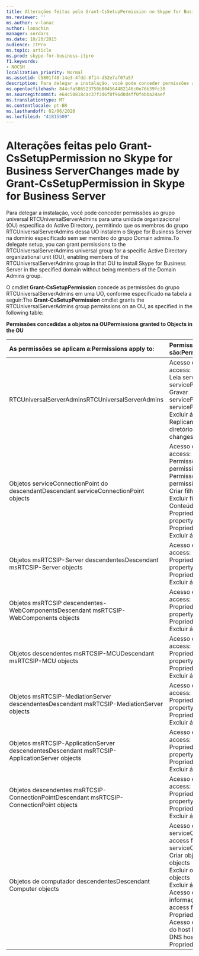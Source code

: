 ```yaml
---
title: Alterações feitas pelo Grant-CsSetupPermission no Skype for Business Server
ms.reviewer: ''
ms.author: v-lanac
author: lanachin
manager: serdars
ms.date: 10/20/2015
audience: ITPro
ms.topic: article
ms.prod: skype-for-business-itpro
f1.keywords:
- NOCSH
localization_priority: Normal
ms.assetid: c5801f48-14e3-4fdd-8f14-d52e7af07a57
description: Para delegar a instalação, você pode conceder permissões ao grupo universal RTCUniversalServerAdmins para uma unidade organizacional (OU) específica do Active Directory, permitindo que os membros do grupo RTCUniversalServerAdmins dessa UO instalem o Skype for Business Server na domínio especificado sem ser membro do grupo Domain admins.
ms.openlocfilehash: 844cfa586523750b804564482146c0e76b39fc38
ms.sourcegitcommit: e64c50818cac37f3d6f0f96d0d4ff0f4bba24aef
ms.translationtype: MT
ms.contentlocale: pt-BR
ms.lasthandoff: 02/06/2020
ms.locfileid: "41815509"
---
```

# <a name="changes-made-by-grant-cssetuppermission-in-skype-for-business-server"></a><span data-ttu-id="d85e2-103">Alterações feitas pelo Grant-CsSetupPermission no Skype for Business Server</span><span class="sxs-lookup"><span data-stu-id="d85e2-103">Changes made by Grant-CsSetupPermission in Skype for Business Server</span></span>
 
<span data-ttu-id="d85e2-104">Para delegar a instalação, você pode conceder permissões ao grupo universal RTCUniversalServerAdmins para uma unidade organizacional (OU) específica do Active Directory, permitindo que os membros do grupo RTCUniversalServerAdmins dessa UO instalem o Skype for Business Server na domínio especificado sem ser membro do grupo Domain admins.</span><span class="sxs-lookup"><span data-stu-id="d85e2-104">To delegate setup, you can grant permissions to the RTCUniversalServerAdmins universal group for a specific Active Directory organizational unit (OU), enabling members of the RTCUniversalServerAdmins group in that OU to install Skype for Business Server in the specified domain without being members of the Domain Admins group.</span></span> 
  
<span data-ttu-id="d85e2-105">O cmdlet **Grant-CsSetupPermission** concede as permissões do grupo RTCUniversalServerAdmins em uma UO, conforme especificado na tabela a seguir:</span><span class="sxs-lookup"><span data-stu-id="d85e2-105">The **Grant-CsSetupPermission** cmdlet grants the RTCUniversalServerAdmins group permissions on an OU, as specified in the following table:</span></span>
  
<span data-ttu-id="d85e2-106">**Permissões concedidas a objetos na OU**</span><span class="sxs-lookup"><span data-stu-id="d85e2-106">**Permissions granted to Objects in the OU**</span></span>

|<span data-ttu-id="d85e2-107">**As permissões se aplicam a:**</span><span class="sxs-lookup"><span data-stu-id="d85e2-107">**Permissions apply to:**</span></span>|<span data-ttu-id="d85e2-108">**Permissões concedidas são:**</span><span class="sxs-lookup"><span data-stu-id="d85e2-108">**Permissions granted are:**</span></span>|
|:-----|:-----|
|<span data-ttu-id="d85e2-109">RTCUniversalServerAdmins</span><span class="sxs-lookup"><span data-stu-id="d85e2-109">RTCUniversalServerAdmins</span></span>  <br/> | <span data-ttu-id="d85e2-110">Acesso especial:</span><span class="sxs-lookup"><span data-stu-id="d85e2-110">Special access:</span></span> <br/>  <span data-ttu-id="d85e2-111">Leia servicePrincipalName</span><span class="sxs-lookup"><span data-stu-id="d85e2-111">Read servicePrincipalName</span></span> <br/>  <span data-ttu-id="d85e2-112">Gravar servicePrincipalName</span><span class="sxs-lookup"><span data-stu-id="d85e2-112">Write servicePrincipalName</span></span> <br/>  <span data-ttu-id="d85e2-113">Excluir árvore</span><span class="sxs-lookup"><span data-stu-id="d85e2-113">Delete tree</span></span> <br/>  <span data-ttu-id="d85e2-114">Replicando alterações de diretório</span><span class="sxs-lookup"><span data-stu-id="d85e2-114">Replicating directory changes</span></span> <br/> |
|<span data-ttu-id="d85e2-115">Objetos serviceConnectionPoint do descendant</span><span class="sxs-lookup"><span data-stu-id="d85e2-115">Descendant serviceConnectionPoint objects</span></span>  <br/> | <span data-ttu-id="d85e2-116">Acesso especial:</span><span class="sxs-lookup"><span data-stu-id="d85e2-116">Special access:</span></span> <br/>  <span data-ttu-id="d85e2-117">Permissões de leitura</span><span class="sxs-lookup"><span data-stu-id="d85e2-117">Read permissions</span></span> <br/>  <span data-ttu-id="d85e2-118">Permissões de gravação</span><span class="sxs-lookup"><span data-stu-id="d85e2-118">Write permissions</span></span> <br/>  <span data-ttu-id="d85e2-119">Criar filho</span><span class="sxs-lookup"><span data-stu-id="d85e2-119">Create child</span></span> <br/>  <span data-ttu-id="d85e2-120">Excluir filho</span><span class="sxs-lookup"><span data-stu-id="d85e2-120">Delete child</span></span> <br/>  <span data-ttu-id="d85e2-121">Conteúdo da lista</span><span class="sxs-lookup"><span data-stu-id="d85e2-121">List contents</span></span> <br/>  <span data-ttu-id="d85e2-122">Propriedade de gravação</span><span class="sxs-lookup"><span data-stu-id="d85e2-122">Write property</span></span> <br/>  <span data-ttu-id="d85e2-123">Propriedade ler</span><span class="sxs-lookup"><span data-stu-id="d85e2-123">Read property</span></span> <br/>  <span data-ttu-id="d85e2-124">Excluir árvore</span><span class="sxs-lookup"><span data-stu-id="d85e2-124">Delete tree</span></span> <br/> |
|<span data-ttu-id="d85e2-125">Objetos msRTCSIP-Server descendentes</span><span class="sxs-lookup"><span data-stu-id="d85e2-125">Descendant msRTCSIP-Server objects</span></span>  <br/> | <span data-ttu-id="d85e2-126">Acesso especial:</span><span class="sxs-lookup"><span data-stu-id="d85e2-126">Special access:</span></span> <br/>  <span data-ttu-id="d85e2-127">Propriedade de gravação</span><span class="sxs-lookup"><span data-stu-id="d85e2-127">Write property</span></span> <br/>  <span data-ttu-id="d85e2-128">Propriedade ler</span><span class="sxs-lookup"><span data-stu-id="d85e2-128">Read property</span></span> <br/>  <span data-ttu-id="d85e2-129">Excluir árvore</span><span class="sxs-lookup"><span data-stu-id="d85e2-129">Delete tree</span></span> <br/> |
|<span data-ttu-id="d85e2-130">Objetos msRTCSIP descendentes-WebComponents</span><span class="sxs-lookup"><span data-stu-id="d85e2-130">Descendant msRTCSIP-WebComponents objects</span></span>  <br/> | <span data-ttu-id="d85e2-131">Acesso especial:</span><span class="sxs-lookup"><span data-stu-id="d85e2-131">Special access:</span></span> <br/>  <span data-ttu-id="d85e2-132">Propriedade de gravação</span><span class="sxs-lookup"><span data-stu-id="d85e2-132">Write property</span></span> <br/>  <span data-ttu-id="d85e2-133">Propriedade ler</span><span class="sxs-lookup"><span data-stu-id="d85e2-133">Read property</span></span> <br/>  <span data-ttu-id="d85e2-134">Excluir árvore</span><span class="sxs-lookup"><span data-stu-id="d85e2-134">Delete tree</span></span> <br/> |
|<span data-ttu-id="d85e2-135">Objetos descendentes msRTCSIP-MCU</span><span class="sxs-lookup"><span data-stu-id="d85e2-135">Descendant msRTCSIP-MCU objects</span></span>  <br/> | <span data-ttu-id="d85e2-136">Acesso especial:</span><span class="sxs-lookup"><span data-stu-id="d85e2-136">Special access:</span></span> <br/>  <span data-ttu-id="d85e2-137">Propriedade de gravação</span><span class="sxs-lookup"><span data-stu-id="d85e2-137">Write property</span></span> <br/>  <span data-ttu-id="d85e2-138">Propriedade ler</span><span class="sxs-lookup"><span data-stu-id="d85e2-138">Read property</span></span> <br/>  <span data-ttu-id="d85e2-139">Excluir árvore</span><span class="sxs-lookup"><span data-stu-id="d85e2-139">Delete tree</span></span> <br/> |
|<span data-ttu-id="d85e2-140">Objetos msRTCSIP-MediationServer descendentes</span><span class="sxs-lookup"><span data-stu-id="d85e2-140">Descendant msRTCSIP-MediationServer objects</span></span>  <br/> | <span data-ttu-id="d85e2-141">Acesso especial:</span><span class="sxs-lookup"><span data-stu-id="d85e2-141">Special access:</span></span> <br/>  <span data-ttu-id="d85e2-142">Propriedade de gravação</span><span class="sxs-lookup"><span data-stu-id="d85e2-142">Write property</span></span> <br/>  <span data-ttu-id="d85e2-143">Propriedade ler</span><span class="sxs-lookup"><span data-stu-id="d85e2-143">Read property</span></span> <br/>  <span data-ttu-id="d85e2-144">Excluir árvore</span><span class="sxs-lookup"><span data-stu-id="d85e2-144">Delete tree</span></span> <br/> |
|<span data-ttu-id="d85e2-145">Objetos msRTCSIP-ApplicationServer descendentes</span><span class="sxs-lookup"><span data-stu-id="d85e2-145">Descendant msRTCSIP-ApplicationServer objects</span></span>  <br/> | <span data-ttu-id="d85e2-146">Acesso especial:</span><span class="sxs-lookup"><span data-stu-id="d85e2-146">Special access:</span></span> <br/>  <span data-ttu-id="d85e2-147">Propriedade de gravação</span><span class="sxs-lookup"><span data-stu-id="d85e2-147">Write property</span></span> <br/>  <span data-ttu-id="d85e2-148">Propriedade ler</span><span class="sxs-lookup"><span data-stu-id="d85e2-148">Read property</span></span> <br/>  <span data-ttu-id="d85e2-149">Excluir árvore</span><span class="sxs-lookup"><span data-stu-id="d85e2-149">Delete tree</span></span> <br/> |
|<span data-ttu-id="d85e2-150">Objetos descendentes msRTCSIP-ConnectionPoint</span><span class="sxs-lookup"><span data-stu-id="d85e2-150">Descendant msRTCSIP-ConnectionPoint objects</span></span>  <br/> | <span data-ttu-id="d85e2-151">Acesso especial:</span><span class="sxs-lookup"><span data-stu-id="d85e2-151">Special access:</span></span> <br/>  <span data-ttu-id="d85e2-152">Propriedade de gravação</span><span class="sxs-lookup"><span data-stu-id="d85e2-152">Write property</span></span> <br/>  <span data-ttu-id="d85e2-153">Propriedade ler</span><span class="sxs-lookup"><span data-stu-id="d85e2-153">Read property</span></span> <br/>  <span data-ttu-id="d85e2-154">Excluir árvore</span><span class="sxs-lookup"><span data-stu-id="d85e2-154">Delete tree</span></span> <br/> |
|<span data-ttu-id="d85e2-155">Objetos de computador descendentes</span><span class="sxs-lookup"><span data-stu-id="d85e2-155">Descendant Computer objects</span></span>  <br/> | <span data-ttu-id="d85e2-156">Acesso especial para serviceConnectionPoint:</span><span class="sxs-lookup"><span data-stu-id="d85e2-156">Special access for serviceConnectionPoint:</span></span> <br/>  <span data-ttu-id="d85e2-157">Criar objetos filho</span><span class="sxs-lookup"><span data-stu-id="d85e2-157">Create child objects</span></span> <br/>  <span data-ttu-id="d85e2-158">Excluir objetos filho</span><span class="sxs-lookup"><span data-stu-id="d85e2-158">Delete child objects</span></span> <br/>  <span data-ttu-id="d85e2-159">Excluir árvore</span><span class="sxs-lookup"><span data-stu-id="d85e2-159">Delete tree</span></span> <br/>  <span data-ttu-id="d85e2-160">Acesso especial para informações públicas:</span><span class="sxs-lookup"><span data-stu-id="d85e2-160">Special access for public information:</span></span> <br/>  <span data-ttu-id="d85e2-161">Propriedade ler</span><span class="sxs-lookup"><span data-stu-id="d85e2-161">Read property</span></span> <br/>  <span data-ttu-id="d85e2-162">Acesso especial para o nome do host DNS:</span><span class="sxs-lookup"><span data-stu-id="d85e2-162">Special access for DNS host name:</span></span> <br/>  <span data-ttu-id="d85e2-163">Propriedade ler</span><span class="sxs-lookup"><span data-stu-id="d85e2-163">Read property</span></span> <br/> |
   

